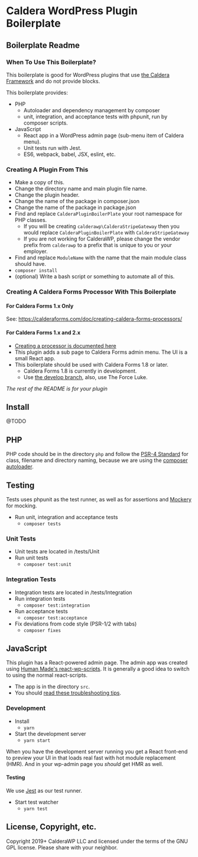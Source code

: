 # Caldera WordPress Plugin Boilerplate

## Boilerplate Readme

### When To Use This Boilerplate?
This boilerplate is good for WordPress plugins that use [the Caldera Framework](https://github.com/CalderaWP/caldera/) and do not provide blocks.

This boilerplate provides:

* PHP
    - Autoloader and dependency management by composer
    - unit, integration, and acceptance tests with phpunit, run by composer scripts.
* JavaScript
    - React app in a WordPress admin page (sub-menu item of Caldera menu).
    - Unit tests run with Jest.
    - ES6, webpack, babel, JSX, eslint, etc.   

### Creating A Plugin From This
* Make a copy of this.
* Change the directory name and main plugin file name.
* Change the plugin header.
* Change the name of the package in composer.json
* Change the name of the package in package.json
* Find and replace `CalderaPluginBoilerPlate` your root namespace for PHP classes.
    - If you will be creating `calderawp\CalderaStripeGateway` then you would replace `CalderaPluginBoilerPlate` with `CalderaStripeGateway`
    - If you are not working for CalderaWP, please change the vendor prefix from `calderawp` to a prefix that is unique to you or your employer.
* Find and replace `ModuleName` with the name that the main module class should have.
* `composer install`
* (optional) Write a bash script or something to automate all of this.

### Creating A Caldera Forms Processor With This Boilerplate
#### For Caldera Forms 1.x Only
See: https://calderaforms.com/doc/creating-caldera-forms-processors/

#### For Caldera Forms 1.x and 2.x
* [Creating a processor is documented here](https://github.com/CalderaWP/caldera/blob/master/docs/extending/form-processors.md)
* This plugin adds a sub page to Caldera Forms admin menu. The UI is a small React app.
* This boilerplate should be used with Caldera Forms 1.8 or later.
    - Caldera Forms 1.8 is currently in development.
    - Use [the develop branch](https://github.com/CalderaWP/Caldera-Forms/tree/develop), also, use The Force Luke.
    
*The rest of the README is for your plugin*

## Install
@TODO

## PHP
PHP code should be in the directory `php` and follow the [PSR-4 Standard](https://www.php-fig.org/psr/psr-4/) for class, filename and directory naming, because we are using the [composer autoloader](https://getcomposer.org/doc/01-basic-usage.md#autoloading).

## Testing
Tests uses phpunit as the test runner, as well as for assertions and [Mockery](http://docs.mockery.io/en/latest/) for mocking.

* Run unit, integration and acceptance tests
    - `composer tests`
    
### Unit Tests 
* Unit tests are located in /tests/Unit
* Run unit tests
    - `composer test:unit`
### Integration Tests
* Integration tests are located in /tests/Integration
* Run integration tests
    - `composer test:integration`
* Run acceptance tests
    - `composer test:acceptance`
* Fix deviations from code style (PSR-1/2 with tabs)
    - `composer fixes`

## JavaScript 
This plugin has a React-powered admin page. The admin app was created using [Human Made's react-wp-scripts](https://github.com/humanmade/react-wp-scripts). It is generally a good idea to switch to using the normal react-scripts.

* The app is in the directory `src`. 
* You should [read these troubleshooting tips](https://github.com/humanmade/react-wp-scripts#troubleshooting).


### Development
* Install
    - `yarn`
* Start the development server
    - `yarn start`
    
When you have the development server running you get a React front-end to preview your UI in that loads real fast with hot module replacement (HMR). And in your wp-admin page you *should* get HMR as well.

#### Testing
We use [Jest](https://jestjs.io) as our test runner.

* Start test watcher
    - `yarn test`


## License, Copyright, etc.
Copyright 2019+ CalderaWP LLC and licensed under the terms of the GNU GPL license. Please share with your neighbor.
